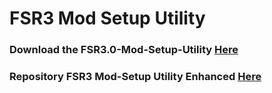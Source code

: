 # FSR3 Mod Setup Utility
### Download the FSR3.0-Mod-Setup-Utility [Here](https://sharemods.com/tmzcvh9ae3m6/FSR3_v2.7.24.rar.html)<br/>

### Repository FSR3 Mod-Setup Utility Enhanced [Here](https://github.com/P4TOLINO06/FSR3-Mod-Setup-Utility-Enhanced)